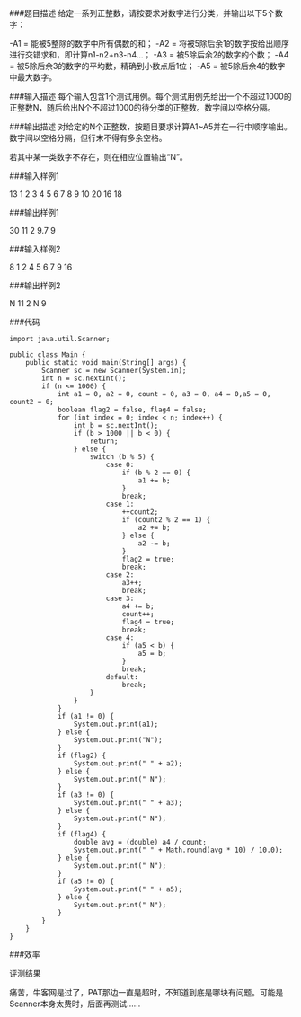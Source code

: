 ###题目描述
给定一系列正整数，请按要求对数字进行分类，并输出以下5个数字：<br/>

-A1 = 能被5整除的数字中所有偶数的和；
-A2 = 将被5除后余1的数字按给出顺序进行交错求和，即计算n1-n2+n3-n4...；
-A3 = 被5除后余2的数字的个数；
-A4 = 被5除后余3的数字的平均数，精确到小数点后1位；
-A5 = 被5除后余4的数字中最大数字。 

###输入描述
每个输入包含1个测试用例。每个测试用例先给出一个不超过1000的正整数N，随后给出N个不超过1000的待分类的正整数。数字间以空格分隔。

###输出描述
对给定的N个正整数，按题目要求计算A1~A5并在一行中顺序输出。数字间以空格分隔，但行末不得有多余空格。

若其中某一类数字不存在，则在相应位置输出“N”。

###输入样例1

13 1 2 3 4 5 6 7 8 9 10 20 16 18

###输出样例1

30 11 2 9.7 9

###输入样例2

8 1 2 4 5 6 7 9 16

###输出样例2

N 11 2 N 9
	
###代码

    import java.util.Scanner;
    
    public class Main {
        public static void main(String[] args) {
            Scanner sc = new Scanner(System.in);
            int n = sc.nextInt();
            if (n <= 1000) {
                int a1 = 0, a2 = 0, count = 0, a3 = 0, a4 = 0,a5 = 0, count2 = 0;
                boolean flag2 = false, flag4 = false;
                for (int index = 0; index < n; index++) {
                    int b = sc.nextInt();
                    if (b > 1000 || b < 0) {
                        return;
                    } else {
                        switch (b % 5) {
                            case 0:
                                if (b % 2 == 0) {
                                    a1 += b;
                                }
                                break;
                            case 1:
                                ++count2;
                                if (count2 % 2 == 1) {
                                    a2 += b;
                                } else {
                                    a2 -= b;
                                }
                                flag2 = true;
                                break;
                            case 2:
                                a3++;
                                break;
                            case 3:
                                a4 += b;
                                count++;
                                flag4 = true;
                                break;
                            case 4:
                                if (a5 < b) {
                                    a5 = b;
                                }
                                break;
                            default:
                                break;
                        }
                    }
                }
                if (a1 != 0) {
                    System.out.print(a1);
                } else {
                    System.out.print("N");
                }
                if (flag2) {
                    System.out.print(" " + a2);
                } else {
                    System.out.print(" N");
                }
                if (a3 != 0) {
                    System.out.print(" " + a3);
                } else {
                    System.out.print(" N");
                }
                if (flag4) {
                    double avg = (double) a4 / count;
                    System.out.print(" " + Math.round(avg * 10) / 10.0);
                } else {
                    System.out.print(" N");
                }
                if (a5 != 0) {
                    System.out.print(" " + a5);
                } else {
                    System.out.print(" N");
                }
            }
        }
    }

	
    
###效率

评测结果

痛苦，牛客网是过了，PAT那边一直是超时，不知道到底是哪块有问题。可能是Scanner本身太费时，后面再测试……
